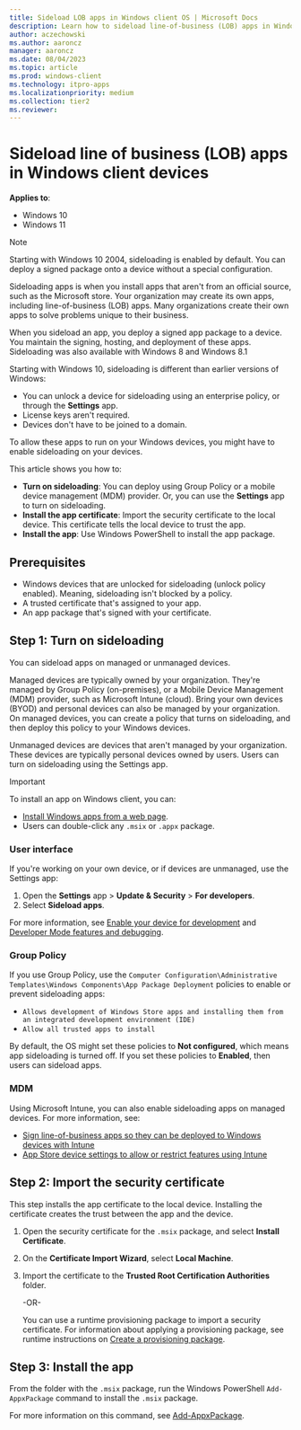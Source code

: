 ```yaml
---
title: Sideload LOB apps in Windows client OS | Microsoft Docs
description: Learn how to sideload line-of-business (LOB) apps in Windows client operating systems, including Windows 10/11. When you sideload an app, you deploy a signed app package to a device.
author: aczechowski
ms.author: aaroncz
manager: aaroncz
ms.date: 08/04/2023
ms.topic: article
ms.prod: windows-client
ms.technology: itpro-apps
ms.localizationpriority: medium
ms.collection: tier2
ms.reviewer:
---
```


# Sideload line of business (LOB) apps in Windows client devices

**Applies to**:

- Windows 10
- Windows 11

> [!NOTE]
> Starting with Windows 10 2004, sideloading is enabled by default. You can deploy a signed package onto a device without a special configuration.

Sideloading apps is when you install apps that aren't from an official source, such as the Microsoft store. Your organization may create its own apps, including line-of-business (LOB) apps. Many organizations create their own apps to solve problems unique to their business.

When you sideload an app, you deploy a signed app package to a device. You maintain the signing, hosting, and deployment of these apps. Sideloading was also available with Windows 8 and Windows 8.1

Starting with Windows 10, sideloading is different than earlier versions of Windows:

- You can unlock a device for sideloading using an enterprise policy, or through the **Settings** app.
- License keys aren't required.
- Devices don't have to be joined to a domain.

To allow these apps to run on your Windows devices, you might have to enable sideloading on your devices.

This article shows you how to:

- **Turn on sideloading**: You can deploy using Group Policy or a mobile device management (MDM) provider. Or, you can use the **Settings** app to turn on sideloading.
- **Install the app certificate**: Import the security certificate to the local device. This certificate tells the local device to trust the app.
- **Install the app**: Use Windows PowerShell to install the app package.

## Prerequisites

- Windows devices that are unlocked for sideloading (unlock policy enabled). Meaning, sideloading isn't blocked by a policy.
- A trusted certificate that's assigned to your app.
- An app package that's signed with your certificate.

## Step 1: Turn on sideloading

You can sideload apps on managed or unmanaged devices.

Managed devices are typically owned by your organization. They're managed by Group Policy (on-premises), or a Mobile Device Management (MDM) provider, such as Microsoft Intune (cloud). Bring your own devices (BYOD) and personal devices can also be managed by your organization. On managed devices, you can create a policy that turns on sideloading, and then deploy this policy to your Windows devices.

Unmanaged devices are devices that aren't managed by your organization. These devices are typically personal devices owned by users. Users can turn on sideloading using the Settings app.

> [!IMPORTANT]
> To install an app on Windows client, you can:
>
> - [Install Windows apps from a web page](/windows/msix/app-installer/installing-windows10-apps-web).
> - Users can double-click any `.msix` or `.appx` package.

### User interface

If you're working on your own device, or if devices are unmanaged, use the Settings app:

1. Open the **Settings** app > **Update & Security** > **For developers**.
2. Select **Sideload apps**.

For more information, see [Enable your device for development](/windows/apps/get-started/enable-your-device-for-development) and [Developer Mode features and debugging](/windows/apps/get-started/developer-mode-features-and-debugging).

### Group Policy

If you use Group Policy, use the `Computer Configuration\Administrative Templates\Windows Components\App Package Deployment` policies to enable or prevent sideloading apps:

- `Allows development of Windows Store apps and installing them from an integrated development environment (IDE)`
- `Allow all trusted apps to install`

By default, the OS might set these policies to **Not configured**, which means app sideloading is turned off. If you set these policies to **Enabled**, then users can sideload apps.

### MDM

Using Microsoft Intune, you can also enable sideloading apps on managed devices. For more information, see:

- [Sign line-of-business apps so they can be deployed to Windows devices with Intune](/mem/intune/apps/app-sideload-windows)
- [App Store device settings to allow or restrict features using Intune](/mem/intune/configuration/device-restrictions-windows-10#app-store)

## Step 2: Import the security certificate

This step installs the app certificate to the local device. Installing the certificate creates the trust between the app and the device.

1. Open the security certificate for the `.msix` package, and select **Install Certificate**.

2. On the **Certificate Import Wizard**, select **Local Machine**.

3. Import the certificate to the **Trusted Root Certification Authorities** folder.

    -OR-

    You can use a runtime provisioning package to import a security certificate. For information about applying a provisioning package, see runtime instructions on [Create a provisioning package](/windows/configuration/provisioning-packages/provisioning-create-package).

## Step 3: Install the app

From the folder with the `.msix` package, run the Windows PowerShell `Add-AppxPackage` command to install the `.msix` package.

For more information on this command, see [Add-AppxPackage](/powershell/module/appx/add-appxpackage).
